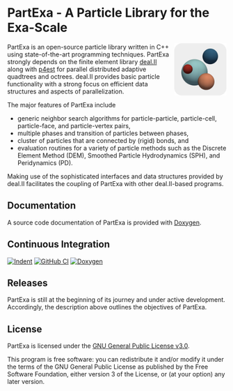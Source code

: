 # PartExa - A Particle Library for the Exa-Scale

<img align="right" width="120" height="120" src="doc/logo/logo_gray_rounded.png">

PartExa is an open-source particle library written in C++ using state-of-the-art programming techniques. PartExa strongly depends on the finite element library [deal.II](https://www.dealii.org/) along with [p4est](https://www.p4est.org/) for parallel distributed adaptive quadtrees and octrees. deal.II provides basic particle functionality with a strong focus on efficient data structures and aspects of parallelization.

The major features of PartExa include
* generic neighbor search algorithms for particle-particle, particle-cell, particle-face, and particle-vertex pairs,
* multiple phases and transition of particles between phases,
* cluster of particles that are connected by (rigid) bonds, and
* evaluation routines for a variety of particle methods such as the Discrete Element Method (DEM), Smoothed Particle Hydrodynamics (SPH), and Peridynamics (PD).

Making use of the sophisticated interfaces and data structures provided by deal.II facilitates the coupling of PartExa with other deal.II-based programs.

## Documentation

A source code documentation of PartExa is provided with [Doxygen](https://partexa.github.io/PartExa-Doxygen/).

## Continuous Integration

[![Indent](https://github.com/PartExa/PartExa/workflows/Indent/badge.svg)](https://github.com/PartExa/PartExa/actions?query=workflow%3AIndent)
[![GitHub CI](https://github.com/PartExa/PartExa/workflows/GitHub%20CI/badge.svg)](https://github.com/PartExa/PartExa/actions?query=workflow%3A%22GitHub+CI%22)
[![Doxygen](https://github.com/PartExa/PartExa/workflows/Doxygen/badge.svg)](https://github.com/PartExa/PartExa/actions?query=workflow%3ADoxygen)

## Releases

PartExa is still at the beginning of its journey and under active development. Accordingly, the description above outlines the objectives of PartExa.

## License

PartExa is licensed under the [GNU General Public License v3.0](LICENSE).

This program is free software: you can redistribute it and/or modify it under the terms of the GNU General Public License as published by the Free Software Foundation, either version 3 of the License, or (at your option) any later version.
